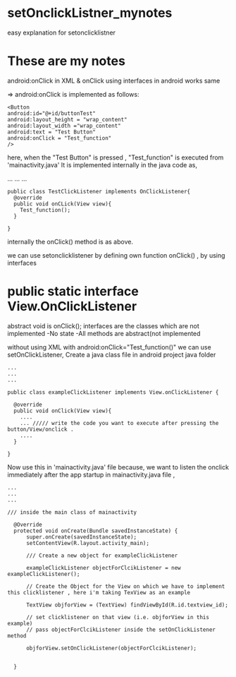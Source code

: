 # setOnclickListner_mynotes
easy explanation for setonclicklistner
# These are my notes

android:onClick in XML & onClick using interfaces in android works same

=> android:onClick is implemented as follows:
  
    <Button
    android:id="@+id/buttonTest"
    android:layout_height = "wrap_content"
    android:layout_width ="wrap_content"
    android:text = "Test Button"
    android:onClick = "Test_function"
    />
    
   here, when the "Test Button" is pressed , "Test_function" is executed from  'mainactivity.java' 
   It is implemented internally in the java code as,
     
   ...
   ...
   ...
   
    public class TestClickListener implements OnClickListener{
      @override
      public void onCLick(View view){
        Test_function();
      }
      
    }
    
   internally the onClick() method is as above.
    
   we can use setonclicklistener by defining own function onClick() , by using interfaces
   # public static interface View.OnClickListener
   abstract void is onClick();
   interfaces are the classes which are not implemented
   -No state 
   -All methods are abstract(not implemented
   
   
   without using XML with android:onClick="Test_function()"
   we can use setOnClickListener,
   Create a java class file in android project java folder
    
    ...
    ...
    ...
    
    public class exampleClickListener implements View.onClickListener {
      
      @override
      public void onClick(View view){
        ....
        ... ///// write the code you want to execute after pressing the button/View/onclick .
        ....
      }
    
    }
   
   
   Now use this in 'mainactivity.java' file
  because, we want to listen the onclick immediately after the app startup 
  in mainactivity.java file ,
  
    ...
    ...
    ...
    
    /// inside the main class of mainactivity
    
      @Override
      protected void onCreate(Bundle savedInstanceState) {
          super.onCreate(savedInstanceState);
          setContentView(R.layout.activity_main);
          
          /// Create a new object for exampleClickListener
          
          exampleClickListener objectForClcikListener = new exampleClickListener();
          
          // Create the Object for the View on which we have to implement this clicklistener , here i'm taking TexView as an example
          
          TextView objforView = (TextView) findViewById(R.id.textview_id);
          
          // set clicklistener on that view (i.e. objforView in this example)
          // pass objectForClcikListener inside the setOnClickListener method
          
          objforView.setOnClickListener(objectForClcikListener);
          
          
      }
      
     
    
    
  
   
    
    
  
   
